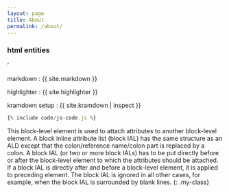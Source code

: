 ```yaml
---
layout: page
title: About
permalink: /about/
---
```


### html entities

&rsquo;



markdown : {{ site.markdown }}

highlighter : {{ site.highlighter }}

kramdown setup : {{ site.kramdown | inspect }}


``` js
{% include code/js-code.js %}
```

This block-level element is used to attach attributes to another block-level element. A block inline attribute list (block IAL) has the same structure as an ALD except that the colon/reference name/colon part is replaced by a colon. A block IAL (or two or more block IALs) has to be put directly before or after the block-level element to which the attributes should be attached. If a block IAL is directly after and before a block-level element, it is applied to preceding element. The block IAL is ignored in all other cases, for example, when the block IAL is surrounded by blank lines.
{: .my-class}

<style>
.my-class{
   text-align: justify;
}
</style>
